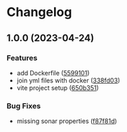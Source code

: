 # Changelog

## 1.0.0 (2023-04-24)


### Features

* add Dockerfile ([5599101](https://github.com/TrackER-Corporation/TrackER-UI/commit/5599101f5c03633ee92df7fea91b77c3a7e60bdd))
* join yml files with docker ([338fd03](https://github.com/TrackER-Corporation/TrackER-UI/commit/338fd03ec52d98ac89f5aa133ea4fd2f5f5cd271))
* vite project setup ([650b351](https://github.com/TrackER-Corporation/TrackER-UI/commit/650b35104f8ec980747b9dc4a5f73d737aebfb9b))


### Bug Fixes

* missing sonar properties ([f87f81d](https://github.com/TrackER-Corporation/TrackER-UI/commit/f87f81db30fc901a7df0d3181c7a16f0abf411a3))
